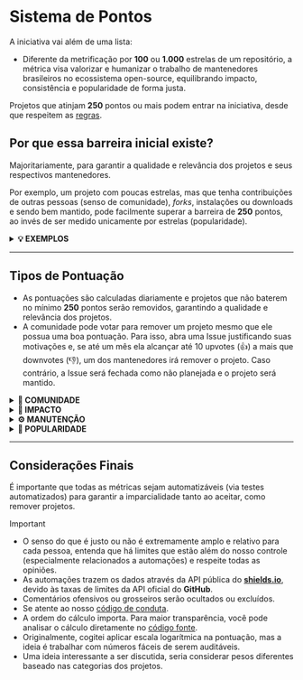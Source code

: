 # Sistema de Pontos

A iniciativa vai além de uma lista:

- Diferente da metrificação por **100** ou **1.000** estrelas de um repositório, a métrica visa valorizar e humanizar o trabalho de mantenedores brasileiros no ecossistema open-source, equilibrando impacto, consistência e popularidade de forma justa.

Projetos que atinjam **250** pontos ou mais podem entrar na iniciativa, desde que respeitem as [regras](https://github.com/wellwelwel/awesomeyou/issues/2).

## Por que essa barreira inicial existe?

Majoritariamente, para garantir a qualidade e relevância dos projetos e seus respectivos mantenedores.

Por exemplo, um projeto com poucas estrelas, mas que tenha contribuições de outras pessoas (senso de comunidade), _forks_, instalações ou downloads e sendo bem mantido, pode facilmente superar a barreira de **250** pontos, ao invés de ser medido unicamente por estrelas (popularidade).

<details>
<summary><b>💡 EXEMPLOS</b></summary>

<br />

Projeto com uma comunidade forte:

- Com **15** contribuidores, **0** instalações ou downloads, **20** forks, **55** estrelas, **5** issues abertas e **45** issues fechadas conseguiria quebrar a barreira dos **250** pontos.

Projeto com alto impacto, mas baixa popularidade:

- Com **6** contribuidores, **20.000** instalações ou downloads mensais, **3** forks, **16** estrelas, **0** issues abertas, **28** issues fechadas e **250** dependências diretas do repositório conseguiria quebrar a barreira dos **250** pontos.

**Como é possível um projeto ter tantos downloads e não ser popular?**

Projetos podem ser adotados por projetos maiores como dependências diretas, se tornando críticos para o funcionamento do seu respectivo ecossistema, _você mesmo pode usá-los nesse exato momento, mas não sabe que eles existem._

Para um projeto que dependa exclusivamente da popularidade, ele precisaria obter no mínimo **250** estrelas e **0** Issues abertas ou **250** estrelas adicionais para cada ano sem manutenção, garantindo o equilíbrio entre relevância, impacto e popularidade.

</details>

---

## Tipos de Pontuação

- As pontuações são calculadas diariamente e projetos que não baterem no mínimo **250** pontos serão removidos, garantindo a qualidade e relevância dos projetos.
- A comunidade pode votar para remover um projeto mesmo que ele possua uma boa pontuação. Para isso, abra uma Issue justificando suas motivações e, se até um mês ela alcançar até 10 upvotes (👍) a mais que downvotes (👎), um dos mantenedores irá remover o projeto. Caso contrário, a Issue será fechada como não planejada e o projeto será mantido.

<details>
<summary><b>🤝 COMUNIDADE</b></summary>

<br />

As pontuações por senso de comunidade envolvem números de contribuidores com _commits_ na _branch_ principal do repositório e também através da intenção de contribuição _(forks)_:

- Cada contribuidor com _commits_ na _branch_ principal equivale a **5** pontos.
  - Atualmente, essa conta também inclui _bots_, não por intenção, mas por limitação de automação.
- Cada intenção de contribuição _(forks)_ equivalem a **2** pontos.
- É obrigatório que o projeto tenha uma licença transparente e identificada pelo **GitHub**.

</details>

<details>
<summary><b>🚀 IMPACTO</b></summary>

<br />

As pontuações com base em impacto são baseadas na quantidade de dependentes diretos do repositório e em números de instalações ou downloads ou instalações:

- Cada **10** dependentes diretos equivalem a **4** pontos, limitado a 50% da pontuação acumulada.
- Métricas que podem ser medidas mensalmente valem **3** pontos a cada **1.000** downloads mensais.
- Métricas que não podem ser medidas por períodos valem **2** pontos a cada **5.000** downloads ou instalações.

**Por que um intervalo tão grande de downloads ou instalações?**

- Instalações e downloads podem ser feitos por _bots_ ou automações e não dependem de uma pessoa real.
- Esses números podem ser facilmente manipulados, mesmo quando não é a intenção (como em múltiplas matrizes recursivas em testes automatizados — CI/CD).
- Como cada cenário envolve métricas muito difíceis de serem validadas humanamente e muito improváveis de serem automatizadas, esse foi um valor considerado equilibrado justo.

**Por que downloads totais valem menos que downloads mensais?**

- Instalações e downloads mensais garantem que um projeto mantém seu impacto de forma recorrente e atual, sendo atualizados diariamente.
- Instalações e downloads totais não são passíveis de métricas por período. Por exemplo, um projeto que deixou de ser mantido há anos com milhares de downloads antigos, mas nenhum download atual.

</details>

<details>
<summary><b>⚙️ MANUTENÇÃO</b></summary>

<br />

Baixa manutenção pode penalizar a pontuação, assim como uma boa manutenção de um projeto pode aumentar ainda mais a pontuação:

- Cada Issues aberta penaliza **1** ponto.
- Cada Issue fechada/resolvida equivale a **2** pontos, limitado a 50% da pontuação acumulada.
- Projetos sem atividade _(commits)_ a partir de dois anos são penalizados com **250** pontos progressivamente para cada ano sem atividade e, nesse caso, para cada Issue aberta são penalizados **2500** pontos a menos.

Isso ajuda a filtrar projetos com altas pontuações que não são mais mantidos e não possuem expectativa de dar suporte aos issues abertos, mas sem penalizar de forma injusta projetos estáveis que não precisam de manutenção recorrente.

</details>

<details>
<summary><b>🌟 POPULARIDADE</b></summary>

<br />

A popularidade de um projeto é medida com base nas estrelas do repositório, mas não é um requerimento:

- Cada estrela no repositório vale **1** ponto.

Um projeto com **0** estrelas, mas um grande número instalações e downloads ou uma comunidade fortemente estabelecida com diversas contribuições externas e bem mantido pode facilmente ultrapassar um projeto que tenha **100** estrelas ou mais, mas nenhum outro fator das pontuações.

Isso evita que projetos que não são mantidos ou que se baseiam unicamente na popularidade do criador, não comprometam a qualidade e relevância dos projetos na iniciativa.

</details>

---

## Considerações Finais

É importante que todas as métricas sejam automatizáveis (via testes automatizados) para garantir a imparcialidade tanto ao aceitar, como remover projetos.

> [!IMPORTANT]
>
> - O senso do que é justo ou não é extremamente amplo e relativo para cada pessoa, entenda que há limites que estão além do nosso controle (especialmente relacionados a automações) e respeite todas as opiniões.
> - As automações trazem os dados através da API pública do [**shields.io**](https://shields.io/), devido às taxas de limites da API oficial do **GitHub**.
> - Comentários ofensivos ou grosseiros serão ocultados ou excluídos.
> - Se atente ao nosso [código de conduta](https://github.com/wellwelwel/awesomeyou?tab=coc-ov-file).
> - A ordem do cálculo importa. Para maior transparência, você pode analisar o cálculo diretamente no [código fonte](../src/helpers/get-score.ts).
> - Originalmente, cogitei aplicar escala logarítmica na pontuação, mas a ideia é trabalhar com números fáceis de serem auditáveis.
> - Uma ideia interessante a ser discutida, seria considerar pesos diferentes baseado nas categorias dos projetos.
